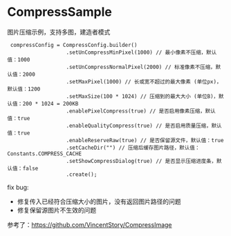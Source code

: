 # CompressSample
图片压缩示例，支持多图，建造者模式

```
 compressConfig = CompressConfig.builder()
                   .setUnCompressMinPixel(1000) // 最小像素不压缩，默认值：1000
                   .setUnCompressNormalPixel(2000) // 标准像素不压缩，默认值：2000
                   .setMaxPixel(1000) // 长或宽不超过的最大像素 (单位px)，默认值：1200
                   .setMaxSize(100 * 1024) // 压缩到的最大大小 (单位B)，默认值：200 * 1024 = 200KB
                   .enablePixelCompress(true) // 是否启用像素压缩，默认值：true
                   .enableQualityCompress(true) // 是否启用质量压缩，默认值：true
                   .enableReserveRaw(true) // 是否保留源文件，默认值：true
                   .setCacheDir("") // 压缩后缓存图片路径，默认值：Constants.COMPRESS_CACHE
                   .setShowCompressDialog(true) // 是否显示压缩进度条，默认值：false
                   .create();
 ```




fix bug:
* 修复传入已经符合压缩大小的图片，没有返回图片路径的问题
* 修复保留源图片不生效的问题


参考了：https://github.com/VincentStory/CompressImage
